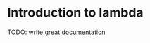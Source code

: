 # Introduction to lambda

TODO: write [great documentation](http://jacobian.org/writing/what-to-write/)
